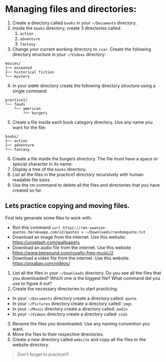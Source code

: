 # Managing files and directories:

1. Create a directory called `books` in your `~/Documents` directory.
2. Inside the `books` directory, create 3 directories called:
   1. `action`
   2. `adventure`
   3. `fantasy`
3. Change your current working directory to `/var`. Create the following directory structure in your `~/Videos` directory:
```
movies/
├── animated
├── historical fiction
└── mystery
```
4. In your `$HOME` directory create the following directory structure using a single command:
```
practice1/
└── foods
    └── american
        └── burgers
```
5. Create a file inside each book category directory. Use any name you want for the file:
```
books/
├── action
├── adventure
└── fantasy
```
6. Create a file inside the burgers directory. The file must have a space or special character in its name:
7. Display a tree of the `books` directory.
8. List all the files in the practice1 directory recursively with human readable file sizes.
9. Use the rm command to delete all the files and directories that you have created so far.
## Lets practice copying and moving files. 
First lets generate some files to work with:
- Run this command `curl https://ron-swanson-quotes.herokuapp.com/v2/quotes > ~/Downloads/randomquote.txt`
- Download an image from the internet. Use this website: https://unsplash.com/wallpapers 
- Download an audio file from the internet. Use this website https://www.bensound.com/royalty-free-music/2
- Download a video file from the internet. Use this website: https://pixabay.com/videos/

1. List all the files in your `~/Downloads` directory. Do you see all the files that you downloaded? Which one is the biggest file? What command did you use to figure it out?
2. Create the necessary directories to start practicing:
 - In your `~/Documents` directory create a directory called: `quote`.
 - In your `~/Pictures` directory create a directory called: `imgs`
 - In your `~/Music` directory create a directory called: `audio`
 - In your `~/Videos` directory create a directory called: `vids`
3. Rename the files you downloaded. Use any naming convention you want.
4. Move the files to their respective directories.
5. Create a new directory called `website` and copy all the files to the website directory.

> Don't forget to practice!!!



